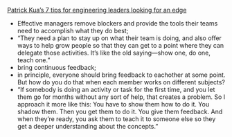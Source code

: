 [Patrick Kua’s 7 tips for engineering leaders looking for an edge](https://www.pluralsight.com/blog/teams/7-steps-to-better-leadership-skills-with-patrick-kua)

- Effective managers remove blockers and provide the tools their teams need to accomplish what they do best;
- “They need a plan to stay up on what their team is doing, and also offer ways to help grow people so that they can get to a point where they can delegate those activities. It’s like the old saying—show one, do one, teach one.”
- bring continuous feedback;
- in principle, everyone should bring feedback to eachother at some point. But how do you do that when each member works on different subjects?
- “If somebody is doing an activity or task for the first time, and you let them go for months without any sort of help, that creates a problem. So I approach it more like this: You have to show them how to do it. You shadow them. Then you get them to do it. You give them feedback. And when they’re ready, you ask them to teach it to someone else so they get a deeper understanding about the concepts.” 